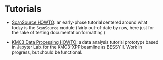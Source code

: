 Tutorials
=========

 - [ScanSource HOWTO](tutorials/scansource-howto/scansource-howto.md): an early-phase tutorial centered around
   what today is the `ScanSource` module (fairly out-of-date by now, here just for the sake of testing
   documentation formatting.)
   
 - [KMC3 Data Processing HOWTO](tutorials/kmc3-data-processing-howto/kmc3-data-processing-howto.md):
   a data analysis tutorial prototype based in Jupyter Lab, for the KMC3-XPP beamline as BESSY II.
   Work in progress, but should be functional.
